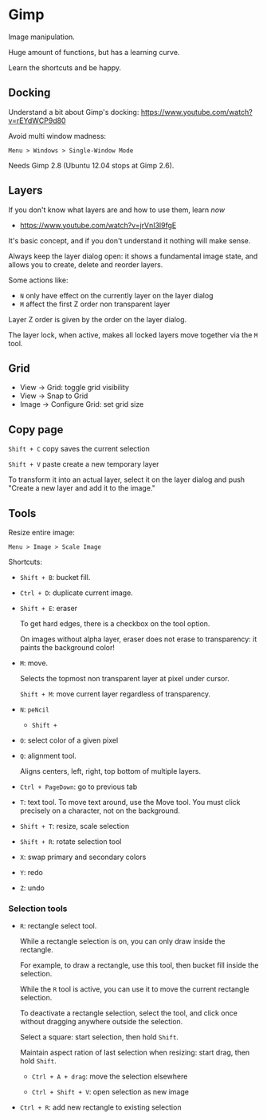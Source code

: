 # Gimp

Image manipulation.

Huge amount of functions, but has a learning curve.

Learn the shortcuts and be happy.

## Docking

Understand a bit about Gimp's docking: <https://www.youtube.com/watch?v=rEYdWCP9d80>

Avoid multi window madness:

    Menu > Windows > Single-Window Mode

Needs Gimp 2.8 (Ubuntu 12.04 stops at Gimp 2.6).

## Layers

If you don't know what layers are and how to use them, learn *now*

- <https://www.youtube.com/watch?v=jrVnI3l9fgE>

It's basic concept, and if you don't understand it nothing will make sense.

Always keep the layer dialog open: it shows a fundamental image state, and allows you to create, delete and reorder layers.

Some actions like:

- `N` only have effect on the currently layer on the layer dialog
- `M` affect the first Z order non transparent layer

Layer Z order is given by the order on the layer dialog.

The layer lock, when active, makes all locked layers move together via the `M` tool.

## Grid

- View -> Grid: toggle grid visibility
- View -> Snap to Grid
- Image -> Configure Grid: set grid size

## Copy page

`Shift + C` copy saves the current selection

`Shift + V` paste create a new temporary layer

To transform it into an actual layer, select it on the layer dialog and push "Create a new layer and add it to the image."

## Tools

Resize entire image:

    Menu > Image > Scale Image

Shortcuts:

-   `Shift + B`: bucket fill.

-   `Ctrl + D`: duplicate current image.

-   `Shift + E`: eraser

    To get hard edges, there is a checkbox on the tool option.

    On images without alpha layer, eraser does not erase to transparency: it paints the background color!

-   `M`: move.

    Selects the topmost non transparent layer at pixel under cursor.

    `Shift + M`: move current layer regardless of transparency.

-   `N`: `peNcil`

    - `Shift + `

-   `O`: select color of a given pixel

-   `Q`: alignment tool.

    Aligns centers, left, right, top bottom of multiple layers.

-   `Ctrl + PageDown`: go to previous tab

-   `T`: text tool. To move text around, use the Move tool.
    You must click precisely on a character, not on the background.

-   `Shift + T`: resize, scale selection

-   `Shift + R`: rotate selection tool

-   `X`: swap primary and secondary colors

-   `Y`: redo

-   `Z`: undo

### Selection tools

-   `R`: rectangle select tool.

    While a rectangle selection is on, you can only draw inside the rectangle.

    For example, to draw a rectangle, use this tool, then bucket fill inside the selection.

    While the `R` tool is active, you can use it to move the current rectangle selection.

    To deactivate a rectangle selection, select the tool, and click once without dragging anywhere outside the selection.

    Select a square: start selection, then hold `Shift`.

    Maintain aspect ration of last selection when resizing: start drag, then hold `Shift`.

    - `Ctrl + A + drag`: move the selection elsewhere

    - `Ctrl + Shift + V`: open selection as new image

-   `Ctrl + R`: add new rectangle to existing selection
